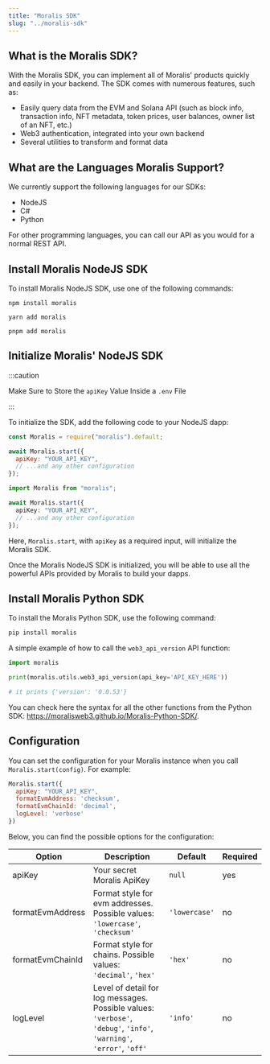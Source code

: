 ```yaml
---
title: "Moralis SDK"
slug: "../moralis-sdk"
---
```

## What is the Moralis SDK?

With the Moralis SDK, you can implement all of Moralis' products quickly and easily in your backend. The SDK comes with numerous features, such as:

- Easily query data from the EVM and Solana API (such as block info, transaction info, NFT metadata, token prices, user balances, owner list of an NFT, etc.)
- Web3 authentication, integrated into your own backend
- Several utilities to transform and format data

## What are the Languages Moralis Support?

We currently support the following languages for our SDKs:

- NodeJS
- C#
- Python

For other programming languages, you can call our API as you would for a normal REST API.

## Install Moralis NodeJS SDK

To install Moralis NodeJS SDK, use one of the following commands:

```shell npm
npm install moralis
```
```Text yarn
yarn add moralis
```
```Text pnpm
pnpm add moralis
```

## Initialize Moralis' NodeJS SDK

:::caution

Make Sure to Store the `apiKey` Value Inside a `.env` File

:::

To initialize the SDK, add the following code to your NodeJS dapp:

```javascript
const Moralis = require("moralis").default;

await Moralis.start({
  apiKey: "YOUR_API_KEY",
  // ...and any other configuration
});
```
```typescript
import Moralis from "moralis";

await Moralis.start({
  apiKey: "YOUR_API_KEY",
  // ...and any other configuration
});
```

Here, `Moralis.start`, with `apiKey` as a required input, will initialize the Moralis SDK.

Once the Moralis NodeJS SDK is initialized, you will be able to use all the powerful APIs provided by Moralis to build your dapps.

## Install Moralis Python SDK

To install the Moralis Python SDK, use the following command:

```powershell bash
pip install moralis
```

A simple example of how to call the `web3_api_version` API function:

```python Python
import moralis

print(moralis.utils.web3_api_version(api_key='API_KEY_HERE'))

# it prints {'version': '0.0.53'}
```

You can check here the syntax for all the other functions from the Python SDK: https://moralisweb3.github.io/Moralis-Python-SDK/.

## Configuration

You can set the configuration for your Moralis instance when you call `Moralis.start(config)`. For example:

```javascript
Moralis.start({
  apiKey: "YOUR_API_KEY",
  formatEvmAddress: 'checksum',
  formatEvmChainId: 'decimal',
  logLevel: 'verbose'
})
```

Below, you can find the possible options for the configuration:

| Option           | Description                                                                                                          | Default       | Required |
| ---------------- | -------------------------------------------------------------------------------------------------------------------- | ------------- | -------- |
| apiKey           | Your secret Moralis ApiKey                                                                                           | `null`        | yes      |
| formatEvmAddress | Format style for evm addresses. Possible values: `'lowercase'`, `'checksum'`                                         | `'lowercase'` | no       |
| formatEvmChainId | Format style for chains. Possible values: `'decimal'`, `'hex'`                                                       | `'hex'`       | no       |
| logLevel         | Level of detail for log messages. Possible values: `'verbose'`, `'debug'`, `'info'`, `'warning'`, `'error'`, `'off'` | `'info'`      | no       |